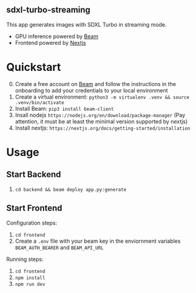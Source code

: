 ## sdxl-turbo-streaming

This app generates images with SDXL Turbo in streaming mode.

- GPU inference powered by [Beam](https://beam.cloud)
- Frontend powered by [Nextjs](https://nextjs.org/)

# Quickstart

0. Create a free account on [Beam](https://beam.cloud) and follow the instructions in the onboarding to add your credentials to your local environment
1. Create a virtual environment: `python3 -m virtualenv .venv && source .venv/bin/activate`
2. Install Beam: `pip3 install beam-client`
3. Insall nodejs `https://nodejs.org/en/download/package-manager` (Pay attention, it must be at least the minimal version supported by nextjs)
4. Install nextjs: `https://nextjs.org/docs/getting-started/installation`

# Usage

## Start Backend

1. `cd backend && beam deploy app.py:generate`

## Start Frontend

Configuration steps:

1. `cd frontend`
2. Create a `.env` file with your beam key in the enviornment variables `BEAM_AUTH_BEARER` and `BEAM_API_URL`

Running steps:

1. `cd frontend`
2. `npm install`
3. `npm run dev`
